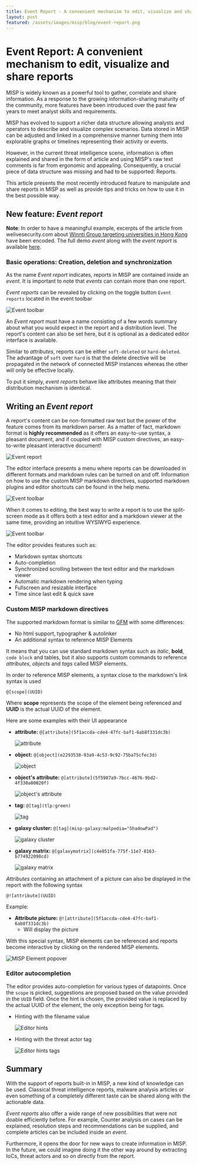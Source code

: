 ```yaml
---
title: Event Report - A convenient mechanism to edit, visualize and share reports
layout: post
featured: /assets/images/misp/blog/event-report.png
---
```


# Event Report: A convenient mechanism to edit, visualize and share reports
MISP is widely known as a powerful tool to gather, correlate and share information. As a response to the growing information-sharing maturity of the community, more features have been introduced over the past few years to meet analyst skills and requirements.

MISP has evolved to support a richer data structure allowing analysts and operators to describe and visualize complex scenarios. Data stored in MISP can be adjusted and linked in a comprehensive manner turning them into explorable graphs or timelines representing their activity or events.

However, in the current threat intelligence scene, information is often explained and shared in the form of article and using MISP's raw text comments is far from ergonomic and appealing.
Consequently, a crucial piece of data structure was missing and had to be supported: Reports.

This article presents the most recently introduced feature to manipulate and share reports in MISP as well as provide tips and tricks on how to use it in the best possible way.


## New feature: *Event report*
**Note**: In order to have a meaningful example, excerpts of the article from welivesecurity.com about [Winnti Group targeting universities in Hong Kong](https://www.welivesecurity.com/2020/01/31/winnti-group-targeting-universities-hong-kong/) have been encoded.
The full demo *event* along with the *event report* is available [here](/assets/images/misp/blog/event-reports/misp.event-report-demo.json).

### Basic operations: Creation, deletion and synchronization
As the name *Event report* indicates, reports in MISP are contained inside an *event*. It is important to note that *events* can contain more than one report. 

*Event reports* can be revealed by clicking on the toggle button `Event reports` located in the event toolbar

![Event toolbar](../assets/images/misp/blog/event-reports/event-toolbar.png)

An *Event report* must have a name consisting of a few words summary about what you would expect in the report and a distribution level. The report's content can also be set here, but it is optional as a dedicated editor interface is available.

Similar to *attributes*, reports can be either `soft-deleted` or `hard-deleted`. The advantage of `soft` over `hard` is that the delete directive will be propagated in the network of connected MISP instances whereas the other will only be effective locally.

To put it simply, *event reports* behave like attributes meaning that their distribution mechanism is identical.

## Writing an *Event report*
A report's content can be non-formatted raw text but the power of the feature comes from its markdown parser.
As a matter of fact, markdown format is **highly recommended** as it offers an easy-to-use syntax, a pleasant document, and if coupled with MISP custom directives, an easy-to-write pleasant interactive document!

![Event report](../assets/images/misp/blog/event-reports/report-modal.png)

The editor interface presents a menu where reports can be downloaded in different formats and markdown rules can be turned on and off.
Information on how to use the custom MISP markdown directives, supported markdown plugins and editor shortcuts can be found in the help menu.

![Event toolbar](../assets/images/misp/blog/event-reports/edit-toolbar.png)

When it comes to editing, the best way to write a report is to use the split-screen mode as it offers both a text editor and a markdown viewer at the same time, providing an intuitive WYSIWYG experience.

![Event toolbar](../assets/images/misp/blog/event-reports/editor-full.png)

The editor provides features such as:
- Markdown syntax shortcuts
- Auto-completion
- Synchronized scrolling between the text editor and the markdown viewer
- Automatic markdown rendering when typing
- Fullscreen and resizable interface
- Time since last edit & quick save


### Custom MISP markdown directives
The supported markdown format is similar to [GFM](https://github.github.com/gfm/) with some differences:
- No html support, typographer & autolinker
- An additional syntax to reference MISP Elements

It means that you can use standard markdown syntax such as *italic*, **bold**, `code block` and tables, but it also supports custom commands to reference *attributes*, *objects* and *tags* called MISP elements.

In order to reference MISP elements, a syntax close to the markdown's link syntax is used
```
@[scope](UUID)
```

Where **scope** represents the scope of the element being referenced and **UUID** is the actual UUID of the element.

Here are some examples with their UI appearance
- **attribute:** `@[attribute](5f1accda-cde4-47fc-baf1-6ab8f331dc3b)`

    ![attribute](../assets/images/misp/blog/event-reports/md-attribute.png)
- **object:** `@[object](e2293538-93a9-4c53-9c92-75ba75cfec3d)`

    ![object](../assets/images/misp/blog/event-reports/md-object.png)
- **object's attribute:** `@[attribute](5f5907a9-7bcc-4676-9bd2-4f330a00020f)`

    ![object's attribute](../assets/images/misp/blog/event-reports/md-object-attribute.png)
- **tag:** `@[tag](tlp:green)`

    ![tag](../assets/images/misp/blog/event-reports/md-tag.png)
- **galaxy cluster:** `@[tag](misp-galaxy:malpedia="ShadowPad")`

    ![galaxy cluster](../assets/images/misp/blog/event-reports/md-cluster.png)
- **galaxy matrix:** `@[galaxymatrix](c4e851fa-775f-11e7-8163-b774922098cd)`

    ![galaxy matrix](../assets/images/misp/blog/event-reports/md-galaxy-matrix.png)

*Attributes* containing an attachment of a picture can also be displayed in the report with the following syntax
```
@![attribute](UUID)
```
Example:
- **Attribute picture:** `@![attribute](5f1accda-cde4-47fc-baf1-6ab8f331dc3b)`
    - Will display the picture


With this special syntax, MISP elements can be referenced and reports become interactive by clicking on the rendered MISP elements.

![MISP Element popover](../assets/images/misp/blog/event-reports/md-popover.png)


### Editor autocompletion
The editor provides auto-completion for various types of datapoints. Once the `scope` is picked, suggestions are proposed based on the value provided in the `UUID` field. Once the hint is chosen, the provided value is replaced by the actual UUID of the element, the only exception being for tags.

- Hinting with the filename value

    ![Editor hints](../assets/images/misp/blog/event-reports/cm-hints.gif)

- Hinting with the threat actor tag

    ![Editor hints tags](../assets/images/misp/blog/event-reports/cm-hints-tag.gif)

## Summary
With the support of reports built-in in MISP, a new kind of knowledge can be used. Classical threat intelligence reports, malware analysis articles or even something of a completely different taste can be shared along with the actionable data.

*Event reports* also offer a wide range of new possibilities that were not doable efficiently before. For example, Counter analysis on cases can be explained, resolution steps and recommendations can be supplied, and complete articles can be included inside an *event*.

Furthermore, it opens the door for new ways to create information in MISP. In the future, we could imagine doing it the other way around by extracting IoCs, threat actors and so on directly from the report.
